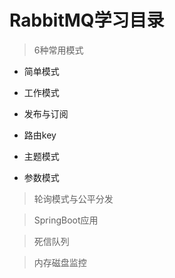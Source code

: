# RabbitMQ学习目录

> 6种常用模式

- 简单模式

- 工作模式

- 发布与订阅

- 路由key

- 主题模式

- 参数模式

> 轮询模式与公平分发

> SpringBoot应用

> 死信队列

> 内存磁盘监控 
